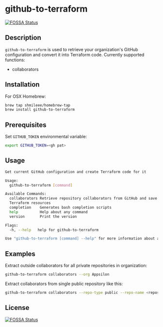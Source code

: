 # github-to-terraform
[![FOSSA Status](https://app.fossa.com/api/projects/git%2Bgithub.com%2Fshmileee%2Fgithub-to-terraform.svg?type=shield)](https://app.fossa.com/projects/git%2Bgithub.com%2Fshmileee%2Fgithub-to-terraform?ref=badge_shield)


## Description

`github-to-terraform` is used to retrieve your organization's GitHub
configuration and convert it into Terraform code. Currently supported functions:

- collaborators

## Installation

For OSX Homebrew:

```sh
brew tap shmileee/homebrew-tap
brew install github-to-terraform
```

## Prerequisites

Set `GITHUB_TOKEN` environmental variable:

```sh
export GITHUB_TOKEN=<gh pat>
```

## Usage

```sh
Get current GitHub configuration and create Terraform code for it

Usage:
  github-to-terraform [command]

Available Commands:
  collaborators Retrieve repository collaborators from GitHub and save them as
  Terraform resources
  completion    Generates bash completion scripts
  help          Help about any command
  version       Print the version

Flags:
  -h, --help   help for github-to-terraform

Use "github-to-terraform [command] --help" for more information about a command.
```

## Examples

Extract outside collaborators for all private repositories in organization:

```sh
github-to-terraform collaborators --org Appsilon
```

Extract collaborators from single public repository like this:

```sh
github-to-terraform collaborators --repo-type public --repo-name <repository>
```


## License
[![FOSSA Status](https://app.fossa.com/api/projects/git%2Bgithub.com%2Fshmileee%2Fgithub-to-terraform.svg?type=large)](https://app.fossa.com/projects/git%2Bgithub.com%2Fshmileee%2Fgithub-to-terraform?ref=badge_large)